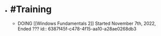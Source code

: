 - # #Training
	- DOING [[Windows Fundamentals 2]] Started November 7th, 2022, Ended ???
	  id:: 6387f45f-c478-4f15-aa10-a28ae0268db3